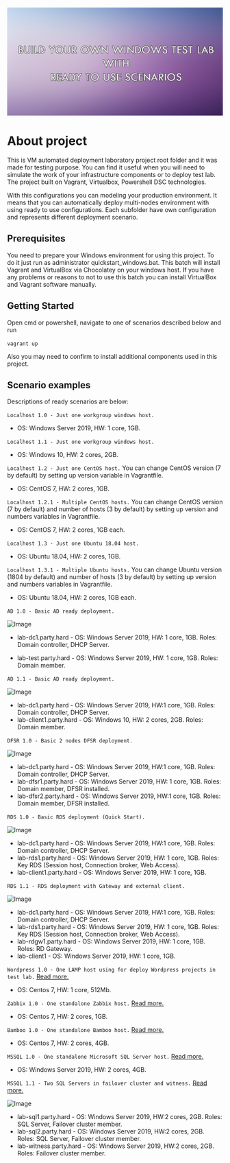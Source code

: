 ![Image](images/logo.png?raw=true)

# About project
This is VM automated deployment laboratory project root folder and it was made for testing purpose. You can find it useful when you will need to simulate the work of your infrastructure components or to deploy test lab.
The project built on Vagrant, Virtualbox, Powershell DSC technologies.

With this configurations you can modeling your production environment.
It means that you can automatically deploy multi-nodes environment with using ready to use configurations.
Each subfolder have own configuration and represents different deployment scenario.

## Prerequisites
You need to prepare your Windows environment for using this project.
To do it just run as administrator quickstart_windows.bat.
This batch will install Vagrant and VirtualBox via Chocolatey on your windows host.
If you have any problems or reasons to not to use this batch you can install VirtualBox and Vagrant software manually.

## Getting Started
Open cmd or powershell, navigate to one of scenarios described below and run

```vagrant up```

Also you may need to confirm to install additional components used in this project.

## Scenario examples
Descriptions of ready scenarios are below:

```Localhost 1.0 - Just one workgroup windows host.```
* OS: Windows Server 2019, HW: 1 core, 1GB.

```Localhost 1.1 - Just one workgroup windows host.```
* OS: Windows 10, HW: 2 cores, 2GB.

```Localhost 1.2 - Just one CentOS host.```
You can change CentOS version (7 by default) by setting up version variable in Vagrantfile.
* OS: CentOS 7, HW: 2 cores, 1GB.

```Localhost 1.2.1 - Multiple CentOS hosts.```
You can change CentOS version (7 by default) and number of hosts (3 by default) by setting up version and numbers variables in Vagrantfile.
* OS: CentOS 7, HW: 2 cores, 1GB each.

```Localhost 1.3 - Just one Ubuntu 18.04 host.```
* OS: Ubuntu 18.04, HW: 2 cores, 1GB.

```Localhost 1.3.1 - Multiple Ubuntu hosts.```
You can change Ubuntu version (1804 by default) and number of hosts (3 by default) by setting up version and numbers variables in Vagrantfile.
* OS: Ubuntu 18.04, HW: 2 cores, 1GB each.

```AD 1.0 - Basic AD ready deployment.```

![Image](images/ad10.png?raw=true)

* lab-dc1.party.hard - OS: Windows Server 2019, HW: 1 core, 1GB. Roles: Domain controller, DHCP Server.

* lab-test.party.hard - OS: Windows Server 2019, HW: 1 core, 1GB. Roles: Domain member.

```AD 1.1 - Basic AD ready deployment.```

![Image](images/ad11.png?raw=true)

* lab-dc1.party.hard - OS: Windows Server 2019, HW:1 core, 1GB. Roles: Domain controller, DHCP Server.
* lab-client1.party.hard - OS: Windows 10, HW: 2 cores, 2GB. Roles: Domain member.

```DFSR 1.0 - Basic 2 nodes DFSR deployment.```

![Image](images/dfsr10.png?raw=true)

* lab-dc1.party.hard - OS: Windows Server 2019, HW:1 core, 1GB. Roles: Domain controller, DHCP Server.
* lab-dfsr1.party.hard - OS: Windows Server 2019, HW: 1 core, 1GB. Roles: Domain member, DFSR installed.
* lab-dfsr2.party.hard - OS: Windows Server 2019, HW:1 core, 1GB. Roles: Domain member, DFSR installed.

```RDS 1.0 - Basic RDS deployment (Quick Start).```

![Image](images/rds10.png?raw=true)

* lab-dc1.party.hard - OS: Windows Server 2019, HW:1 core, 1GB. Roles: Domain controller, DHCP Server.
* lab-rds1.party.hard - OS: Windows Server 2019, HW: 1 core, 1GB. Roles: Key RDS (Session host, Connection broker, Web Access).
* lab-client1.party.hard - OS: Windows Server 2019, HW: 1 core, 1GB.

```RDS 1.1 - RDS deployment with Gateway and external client.```

![Image](images/rds11.png?raw=true)

* lab-dc1.party.hard - OS: Windows Server 2019, HW:1 core, 1GB. Roles: Domain controller, DHCP Server.
* lab-rds1.party.hard - OS: Windows Server 2019, HW: 1 core, 1GB. Roles: Key RDS (Session host, Connection broker, Web Access).
* lab-rdgw1.party.hard - OS: Windows Server 2019, HW: 1 core, 1GB. Roles: RD Gateway.
* lab-client1 - OS: Windows Server 2019, HW: 1 core, 1GB.

```Wordpress 1.0 - One LAMP host using for deploy Wordpress projects in test lab.``` [Read more.](./Wordpress_1.0/README.md)
* OS: Centos 7, HW: 1 core, 512Mb.

```Zabbix 1.0 - One standalone Zabbix host.``` [Read more.](./Zabbix_1.0/README.md)
* OS: Centos 7, HW: 2 cores, 1GB.

```Bamboo 1.0 - One standalone Bamboo host.``` [Read more.](./Bamboo_1.0/README.md)
* OS: Centos 7, HW: 2 cores, 4GB.

```MSSQL 1.0 - One standalone Microsoft SQL Server host.``` [Read more.](./MSSQL_1.0/README.md)
* OS: Windows Server 2019, HW: 2 cores, 4GB.

```MSSQL 1.1 - Two SQL Servers in failover cluster and witness.``` [Read more.](./MSSQL_1.1/README.md)

![Image](images/mssql11.png?raw=true)

* lab-sql1.party.hard - OS: Windows Server 2019, HW:2 cores, 2GB. Roles: SQL Server, Failover cluster member.
* lab-sql2.party.hard - OS: Windows Server 2019, HW:2 cores, 2GB. Roles: SQL Server, Failover cluster member.
* lab-witness.party.hard - OS: Windows Server 2019, HW:2 cores, 2GB.
Roles: Failover cluster member.
